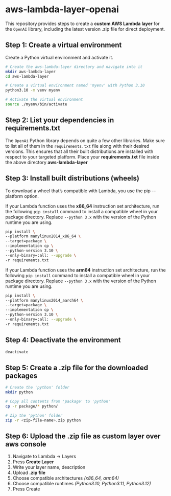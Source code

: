 # aws-lambda-layer-openai

This repository provides steps to create a **custom AWS Lambda layer** for the ```OpenAI``` library, including the latest version .zip file for direct deployment.


## Step 1: Create a virtual environment
Create a Python virtual environment and activate it.

```bash
# Create the aws-lambda-layer directory and navigate into it
mkdir aws-lambda-layer
cd aws-lambda-layer

# Create a virtual environment named 'myenv' with Python 3.10
python3.10 -m venv myenv

# Activate the virtual environment
source ./myenv/bin/activate
```

## Step 2: List your dependencies in requirements.txt
The ```OpenAi``` Python library depends on quite a few other libraries. Make sure to list all of them in the ```requirements.txt``` file along with their desired versions. This ensures that all their built distributions are installed with respect to your targeted platform. Place your **requirements.txt** file inside the above directory **aws-lambda-layer**

## Step 3: Install built distributions (wheels)
To download a wheel that’s compatible with Lambda, you use the pip --platform option.

If your Lambda function uses the **x86_64** instruction set architecture, run the following ```pip install``` command to install a compatible wheel in your package directory. Replace ```--python 3.x``` with the version of the Python runtime you are using.

```bash
pip install \
--platform manylinux2014_x86_64 \
--target=package \
--implementation cp \
--python-version 3.10 \
--only-binary=:all: --upgrade \
-r requirements.txt
```

If your Lambda function uses the **arm64** instruction set architecture, run the following ```pip install``` command to install a compatible wheel in your package directory. Replace ```--python 3.x``` with the version of the Python runtime you are using.

```bash
pip install \
--platform manylinux2014_aarch64 \
--target=package \
--implementation cp \
--python-version 3.10 \
--only-binary=:all: --upgrade \
-r requirements.txt
```

## Step 4: Deactivate the environment
```bash
deactivate
```

## Step 5: Create a .zip file for the downloaded packages
```bash
# Create the 'python' folder
mkdir python

# Copy all contents from 'package' to 'python'
cp -r package/* python/

# Zip the 'python' folder
zip -r <zip-file-name>.zip python
```

## Step 6: Upload the .zip file as custom layer over aws console
1. Navigate to Lambda -> Layers
2. Press **Create Layer**
3. Write your layer name, description
4. Upload **.zip file**
5. Choose compatible architectures *(x86_64, arm64)*
6. Choose compatible runtimes *(Python3.10, Python3.11, Python3.12)*
7. Press Create
